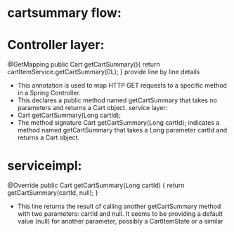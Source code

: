 # cartsummary flow:
# Controller layer:
  @GetMapping
  public Cart getCartSummary(){
    return cartItemService.getCartSummary(0L);
  } provide line by line details
* This annotation is used to map HTTP GET requests to a specific method in a Spring Controller.
* This declares a public method named getCartSummary that takes no parameters and returns a Cart object.
service layer:
 * Cart getCartSummary(Long cartId);
* The method signature Cart getCartSummary(Long cartId); indicates a method named getCartSummary that takes a Long parameter cartId and returns a Cart object.
# serviceimpl:
 @Override
  public Cart getCartSummary(Long cartId) {
    return getCartSummary(cartId, null);
  }
* This line returns the result of calling another getCartSummary method with two parameters: cartId and null. It seems to be providing a default value (null) for another parameter, possibly a CartItemState or a similar
